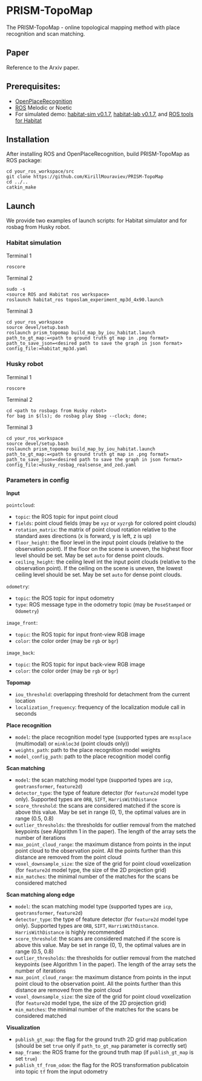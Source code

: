 # PRISM-TopoMap
The PRISM-TopoMap - online topological mapping method with place recognition and scan matching.

## Paper

Reference to the Arxiv paper.

## Prerequisites:
- [OpenPlaceRecognition](https://github.com/alexmelekhin/openplacerecognition)
- [ROS](https://ros.org) Melodic or Noetic
- For simulated demo: [habitat-sim v0.1.7](https://github.com/facebookresearch/habitat-sim/tree/v0.1.7), [habitat-lab v0.1.7](https://github.com/facebookresearch/habitat-lab/tree/v0.1.7), and [ROS tools for Habitat](https://github.com/cnndepth/habitat_ros)

## Installation
After installing ROS and OpenPlaceRecognition, build PRISM-TopoMap as ROS package:
```
cd your_ros_workspace/src
git clone https://github.com/KirillMouraviev/PRISM-TopoMap
cd ../..
catkin_make
```

## Launch
We provide two examples of launch scripts: for Habitat simulator and for rosbag from Husky robot.

### Habitat simulation

Terminal 1
```
roscore
```

Terminal 2
```
sudo -s
<source ROS and Habitat ros workspace>
roslaunch habitat_ros toposlam_experiment_mp3d_4x90.launch
```

Terminal 3
```
cd your_ros_workspace
source devel/setup.bash
roslaunch prism_topomap build_map_by_iou_habitat.launch path_to_gt_map:=<path to ground truth gt map in .png format> path_to_save_json=<desired path to save the graph in json format> config_file:=habitat_mp3d.yaml
```

### Husky robot

Terminal 1
```
roscore
```

Terminal 2
```
cd <path to rosbags from Husky robot>
for bag in $(ls); do rosbag play $bag --clock; done;
```

Terminal 3
```
cd your_ros_workspace
source devel/setup.bash
roslaunch prism_topomap build_map_by_iou_habitat.launch path_to_gt_map:=<path to ground truth gt map in .png format> path_to_save_json=<desired path to save the graph in json format> config_file:=husky_rosbag_realsense_and_zed.yaml
```

### Parameters in config

**Input**

  `pointcloud`:
  - `topic`: the ROS topic for input point cloud
  - `fields`: point cloud fields (may be `xyz` or `xyzrgb` for colored point clouds)
  - `rotation_matrix`: the matrix of point cloud rotation relative to the standard axes directions (x is forward, y is left, z is up)
  - `floor_height`: the floor level in the input point clouds (relative to the observation point). If the floor on the scene is uneven, the highest floor level should be set. May be set `auto` for dense point clouds.
  - `ceiling_height`: the ceiling level int the input point clouds (relative to the observation point). If the ceiling on the scene is uneven, the lowest ceiling level should be set. May be set `auto` for dense point clouds.

  `odometry`:
  - `topic`: the ROS topic for input odometry
  - `type`: ROS message type in the odometry topic (may be `PoseStamped` or `Odometry`)

  `image_front`:
  - `topic`: the ROS topic for input front-view RGB image
  - `color`: the color order (may be `rgb` or `bgr`)

  `image_back`:
  - `topic`: the ROS topic for input back-view RGB image
  - `color`: the color order (may be `rgb` or `bgr`)

**Topomap**

- `iou_threshold`: overlapping threshold for detachment from the current location
- `localization_frequency`: frequency of the localization module call in seconds

**Place recognition**

- `model`: the place recognition model type (supported types are `mssplace` (multimodal) or `minkloc3d` (point clouds only))
- `weights_path`: path to the place recognition model weights
- `model_config_path`: path to the place recognition model config

**Scan matching**

- `model`: the scan matching model type (supported types are `icp`, `geotransformer`, `feature2d`)
- `detector_type`: the type of feature detector (for `feature2d` model type only). Supported types are `ORB`, `SIFT`, `HarrisWithDistance`
- `score_threshold`: the scans are considered matched if the score is above this value. May be set in range (0, 1), the optimal values are in range (0.5, 0.8)
- `outlier_thresholds`: the thresholds for outlier removal from the matched keypoints (see Algorithm 1 in the paper). The length of the array sets the number of iterations
- `max_point_cloud_range`: the maximum distance from points in the input point cloud to the observation point. All the points further than this distance are removed from the point cloud
- `voxel_downsample_size`: the size of the grid for point cloud voxelization (for `feature2d` model type, the size of the 2D projection grid)
- `min_matches`: the minimal number of the matches for the scans be considered matched

**Scan matching along edge**

- `model`: the scan matching model type (supported types are `icp`, `geotransformer`, `feature2d`)
- `detector_type`: the type of feature detector (for `feature2d` model type only). Supported types are `ORB`, `SIFT`, `HarrisWithDistance`. `HarrisWithDistance` is highly recommended
- `score_threshold`: the scans are considered matched if the score is above this value. May be set in range (0, 1), the optimal values are in range (0.5, 0.8)
- `outlier_thresholds`: the thresholds for outlier removal from the matched keypoints (see Algorithm 1 in the paper). The length of the array sets the number of iterations
- `max_point_cloud_range`: the maximum distance from points in the input point cloud to the observation point. All the points further than this distance are removed from the point cloud
- `voxel_downsample_size`: the size of the grid for point cloud voxelization (for `feature2d` model type, the size of the 2D projection grid)
- `min_matches`: the minimal number of the matches for the scans be considered matched

**Visualization**
- `publish_gt_map`: the flag for the ground truth 2D grid map publication (should be set `true` only if `path_to_gt_map` parameter is correctly set)
- `map_frame`: the ROS frame for the ground truth map (if `publish_gt_map` is set `true`)
- `publish_tf_from_odom`: the flag for the ROS transformation publicatoin into topic `tf` from the input odometry
